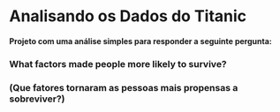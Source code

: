 <h1> Analisando os Dados do Titanic </h1>
<h4> Projeto com uma análise simples para responder a seguinte pergunta: </h4>
<h3> What factors made people more likely to survive? </h3>
<h3> (Que fatores tornaram as pessoas mais propensas a sobreviver?)</h3>
